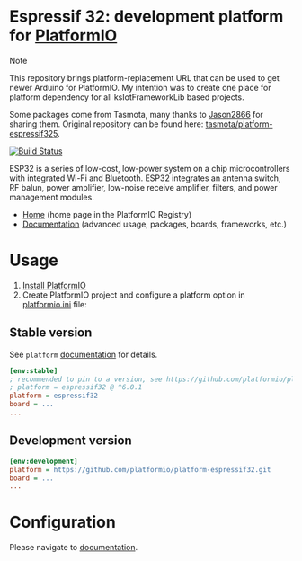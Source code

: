 # Espressif 32: development platform for [PlatformIO](https://platformio.org)

> [!NOTE]  
> This repository brings platform-replacement URL that can be used to get newer Arduino for PlatformIO.
> My intention was to create one place for platform dependency for all ksIotFrameworkLib based projects.
>
> Some packages come from Tasmota, many thanks to [Jason2866](https://github.com/Jason2866) for sharing them.
> Original repository can be found here: [tasmota/platform-espressif325](https://github.com/tasmota/platform-espressif325).

[![Build Status](https://github.com/platformio/platform-espressif32/workflows/Examples/badge.svg)](https://github.com/platformio/platform-espressif32/actions)

ESP32 is a series of low-cost, low-power system on a chip microcontrollers with integrated Wi-Fi and Bluetooth. ESP32 integrates an antenna switch, RF balun, power amplifier, low-noise receive amplifier, filters, and power management modules.

* [Home](https://registry.platformio.org/platforms/platformio/espressif32) (home page in the PlatformIO Registry)
* [Documentation](https://docs.platformio.org/page/platforms/espressif32.html) (advanced usage, packages, boards, frameworks, etc.)

# Usage

1. [Install PlatformIO](https://platformio.org)
2. Create PlatformIO project and configure a platform option in [platformio.ini](https://docs.platformio.org/page/projectconf.html) file:

## Stable version

See `platform` [documentation](https://docs.platformio.org/en/latest/projectconf/sections/env/options/platform/platform.html#projectconf-env-platform) for details.

```ini
[env:stable]
; recommended to pin to a version, see https://github.com/platformio/platform-espressif32/releases
; platform = espressif32 @ ^6.0.1
platform = espressif32
board = ...
...
```

## Development version

```ini
[env:development]
platform = https://github.com/platformio/platform-espressif32.git
board = ...
...
```

# Configuration
Please navigate to [documentation](https://docs.platformio.org/page/platforms/espressif32.html).
